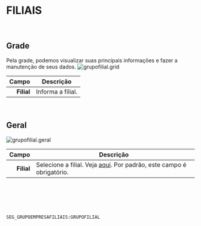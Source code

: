 # FILIAIS
<br>

## Grade
Pela grade, podemos visualizar suas principais informações e fazer a manutenção de seus dados.
![grupofilial.grid](https://raw.githubusercontent.com/netforcews/docs-siscom/master/geral/imagens/grupofilial.grid.png)

Campo | Descrição
--:|---
**Filial** | Informa a filial.
<br>

## Geral
![grupofilial.geral](https://raw.githubusercontent.com/netforcews/docs-siscom/master/geral/imagens/grupofilial.geral.png)

Campo | Descrição
--:|---
**Filial** | Selecione a filial. Veja [aqui](/geral/filial.md). Por padrão, este campo é obrigatório.
<br>
<br>
<br>
<br>

```SEG_GRUPOEMPRESAFILIAIS:GRUPOFILIAL```
